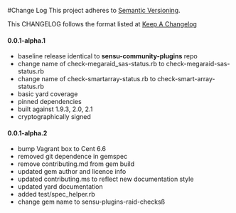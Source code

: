 #Change Log
This project adheres to [Semantic Versioning](http://semver.org/).

This CHANGELOG follows the format listed at [Keep A Changelog](http://keepachangelog.com/)

#### 0.0.1-alpha.1

* baseline release identical to **sensu-community-plugins** repo
* change name of check-megaraid_sas-status.rb to check-megaraid-sas-status.rb
* change name of check-smartarray-status.rb to check-smart-array-status.rb
* basic yard coverage
* pinned dependencies
* built against 1.9.3, 2.0, 2.1
* cryptographically signed

#### 0.0.1-alpha.2

* bump Vagrant box to Cent 6.6
* removed git dependence in gemspec
* remove contributing.md from gem build
* updated gem author and licence info
* updated contributing.ms to reflect new documentation style
* updated yard documentation
* added test/spec_helper.rb
* change gem name to sensu-plugins-raid-checksß
